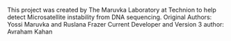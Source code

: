 This project was created by The Maruvka Laboratory at Technion to help detect Microsatellite instability from DNA sequencing. 
Original Authors: Yossi Maruvka and Ruslana Frazer
Current Developer and Version 3 author: Avraham Kahan
